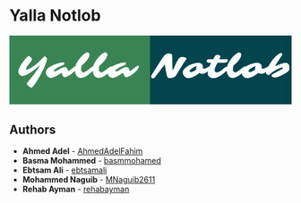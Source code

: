 # Yalla Notlob

<p align="center">
<img src="logo.png" alt="Build Status">
</p>


## Authors

* **Ahmed Adel** - [AhmedAdelFahim](https://github.com/AhmedAdelFahim)
* **Basma Mohammed** - [basmmohamed](https://github.com/basmmohamed)
* **Ebtsam Ali** - [ebtsamali](https://github.com/ebtsamali)
* **Mohammed Naguib** - [MNaguib2611](https://github.com/MNaguib2611)
* **Rehab Ayman** - [rehabayman](https://github.com/rehabayman)









